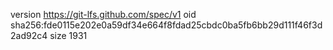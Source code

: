 version https://git-lfs.github.com/spec/v1
oid sha256:fde0115e202e0a59df34e664f8fdad25cbdc0ba5fb6bb29d111f46f3d2ad92c4
size 1931
